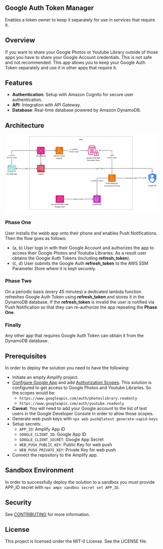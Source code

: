 ## Google Auth Token Manager

Enables a token owner to keep it separately for use in services that require it.

## Overview

If you want to share your Google Photos or Youtube Library outside of those apps you have to share your Google Account credentials.
This is not safe and not recommended. This app allows you to keep your Google Auth Token separately and use it in other apps that require it.

## Features

- **Authentication**: Setup with Amazon Cognito for secure user authentication.
- **API**: Integration with API Gateway.
- **Database**: Real-time database powered by Amazon DynamoDB.

## Architecture
![Google Auth Token Manager](google_auth.jpg "Google Auth Token Manager")
### Phase One
User installs the webb app onto their phone and enables Push Notifications. Then the flow goes as follows:

- (a, b) User logs in with their Google Account and authorizes the app to access their Google Photos and Youtube Libraries.
As a result user obtains the Google Auth Tokens (including __refresh_token__).
- (c, d) User submits the Google Auth __refresh_token__ to the AWS SSM Parameter Store where it is kept securely.

### Phase Two
On a periodic basis (every 45 minutes) a dedicated lambda function refreshes Google Auth Token using __refresh_token__ 
and stores it in the DynamoDB database. If the __refresh_token__ is invalid the user is notified via Push Notification
so that they can re-authorize the app repeating the __Phase One__.

### Finally
Any other app that requires Google Auth Token can obtain it from the DynamoDB database.

## Prerequisites
In order to deploy the solution you need to have the following:
- Initiate an empty Amplify project.
- [Configure Google App](https://developers.google.com/photos/library/guides/get-started#configure-app) 
and add [Authorization Scopes](https://developers.google.com/photos/library/guides/authorization).
This solution is configured to get access to Google Photos and Youtube Libraries. So the scopes would be:
  - `https://www.googleapis.com/auth/photoslibrary.readonly`
  - `https://www.googleapis.com/auth/youtube.readonly`
- __Caveat__: You will need to add your Google account to the list of test users in the Google Developer Console 
in order to allow those scopes.
- Generate web push keys with `npx web-push@latest generate-vapid-keys`
- Setup secrets:
  - `APP_ID`: Amplify App ID
  - `GOOGLE_CLIENT_ID`: Google App ID
  - `GOOGLE_CLIENT_SECRET`: Google App Secret
  - `WEB_PUSH_PUBLIC_KEY`: Public Key for web push 
  - `WEB_PUSH_PRIVATE_KEY`: Private Key for web push
- Connect the repository to the Amplify app.

## Sandbox Environment
In order to successfully deploy the solution to a sandbox you must provide APP_ID secret with `npx ampx sandbox secret set APP_ID`.

## Security

See [CONTRIBUTING](CONTRIBUTING.md#security-issue-notifications) for more information.

## License

This project is licensed under the MIT-0 License. See the LICENSE file.